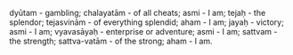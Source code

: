 dyūtam - gambling; chalayatām - of all cheats; asmi - I am; tejaḥ - the splendor; tejasvinām - of everything splendid; aham - I am; jayaḥ - victory; asmi - I am; vyavasāyaḥ - enterprise or adventure; asmi - I am; sattvam - the strength; sattva-vatām - of the strong; aham - I am.